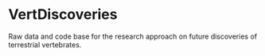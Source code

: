 # VertDiscoveries
Raw data and code base for the research approach on future discoveries of terrestrial vertebrates.

